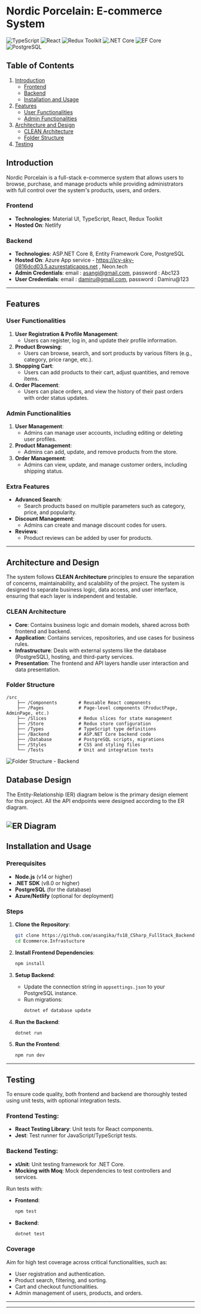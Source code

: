 # Nordic Porcelain: E-commerce System

![TypeScript](https://img.shields.io/badge/TypeScript-green)
![React](https://img.shields.io/badge/React-blue)
![Redux Toolkit](https://img.shields.io/badge/Redux-brown)
![.NET Core](https://img.shields.io/badge/.NET%20Core-purple)
![EF Core](https://img.shields.io/badge/EF%20Core-cyan)
![PostgreSQL](https://img.shields.io/badge/PostgreSQL-darkblue)

## Table of Contents

1. [Introduction](#introduction)
   - [Frontend](#frontend)
   - [Backend](#backend)
   - [Installation and Usage](#installation-and-usage)
2. [Features](#features)
   - [User Functionalities](#user-functionalities)
   - [Admin Functionalities](#admin-functionalities)
3. [Architecture and Design](#architecture-and-design)
   - [CLEAN Architecture](#clean-architecture)
   - [Folder Structure](#folder-structure)
4. [Testing](#testing)

## Introduction

Nordic Porcelain is a full-stack e-commerce system that allows users to browse, purchase, and manage products while providing administrators with full control over the system's products, users, and orders.

### Frontend

- **Technologies**: Material UI, TypeScript, React, Redux Toolkit
- **Hosted On**: Netlify

### Backend

- **Technologies**: ASP.NET Core 8, Entity Framework Core, PostgreSQL
- **Hosted On**: Azure App service - https://icy-sky-0816dcd03.5.azurestaticapps.net , Neon.tech
- **Admin Credentials**: email : asangi@gmail.com, password : Abc123
- **User Credentials**: email : damiru@gmail.com, password : Damiru@123

---

## Features

### User Functionalities

1. **User Registration & Profile Management**:
   - Users can register, log in, and update their profile information.
2. **Product Browsing**:
   - Users can browse, search, and sort products by various filters (e.g., category, price range, etc.).
3. **Shopping Cart**:
   - Users can add products to their cart, adjust quantities, and remove items.
4. **Order Placement**:
   - Users can place orders, and view the history of their past orders with order status updates.

### Admin Functionalities

1. **User Management**:
   - Admins can manage user accounts, including editing or deleting user profiles.
2. **Product Management**:
   - Admins can add, update, and remove products from the store.
3. **Order Management**:
   - Admins can view, update, and manage customer orders, including shipping status.

### Extra Features

- **Advanced Search**:
  - Search products based on multiple parameters such as category, price, and popularity.
- **Discount Management**:
  - Admins can create and manage discount codes for users.
- **Reviews**:
  - Product reviews can be added by user for products.

---

## Architecture and Design

The system follows **CLEAN Architecture** principles to ensure the separation of concerns, maintainability, and scalability of the project. The system is designed to separate business logic, data access, and user interface, ensuring that each layer is independent and testable.

### CLEAN Architecture

- **Core**: Contains business logic and domain models, shared across both frontend and backend.
- **Application**: Contains services, repositories, and use cases for business rules.
- **Infrastructure**: Deals with external systems like the database (PostgreSQL), hosting, and third-party services.
- **Presentation**: The frontend and API layers handle user interaction and data presentation.

### Folder Structure

```
/src
    ├── /Components        # Reusable React components
    ├── /Pages             # Page-level components (ProductPage, AdminPage, etc.)
    ├── /Slices            # Redux slices for state management
    ├── /Store             # Redux store configuration
    ├── /Types             # TypeScript type definitions
    ├── /Backend           # ASP.NET Core backend code
    ├── /Database          # PostgreSQL scripts, migrations
    ├── /Styles            # CSS and styling files
    └── /Tests             # Unit and integration tests
```

![Folder Structure - Backend](Documentation/FolderStructure.png)

## Database Design

The Entity-Relationship (ER) diagram below is the primary design element for this project. All the API endpoints were designed according to the ER diagram.

## ![ER Diagram](Documentation/NordicPorcelainER.png)

## Installation and Usage

### Prerequisites

- **Node.js** (v14 or higher)
- **.NET SDK** (v8.0 or higher)
- **PostgreSQL** (for the database)
- **Azure/Netlify** (optional for deployment)

### Steps

1. **Clone the Repository**:

   ```bash
   git clone https://github.com/asangika/fs18_CSharp_FullStack_Backend.git
   cd Ecommerce.Infrastucture
   ```

2. **Install Frontend Dependencies**:

   ```bash
   npm install
   ```

3. **Setup Backend**:

   - Update the connection string in `appsettings.json` to your PostgreSQL instance.
   - Run migrations:
     ```bash
     dotnet ef database update
     ```

4. **Run the Backend**:

   ```bash
   dotnet run
   ```

5. **Run the Frontend**:
   ```bash
   npm run dev
   ```

---

## Testing

To ensure code quality, both frontend and backend are thoroughly tested using unit tests, with optional integration tests.

### Frontend Testing:

- **React Testing Library**: Unit tests for React components.
- **Jest**: Test runner for JavaScript/TypeScript tests.

### Backend Testing:

- **xUnit**: Unit testing framework for .NET Core.
- **Mocking with Moq**: Mock dependencies to test controllers and services.

Run tests with:

- **Frontend**:

  ```bash
  npm test
  ```

- **Backend**:
  ```bash
  dotnet test
  ```

### Coverage

Aim for high test coverage across critical functionalities, such as:

- User registration and authentication.
- Product search, filtering, and sorting.
- Cart and checkout functionalities.
- Admin management of users, products, and orders.

---

---
